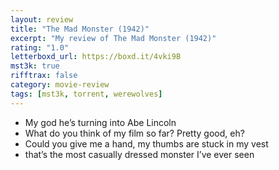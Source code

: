 ```yaml
---
layout: review
title: "The Mad Monster (1942)"
excerpt: "My review of The Mad Monster (1942)"
rating: "1.0"
letterboxd_url: https://boxd.it/4vki9B
mst3k: true
rifftrax: false
category: movie-review
tags: [mst3k, torrent, werewolves]
---
```


- My god he’s turning into Abe Lincoln
- What do you think of my film so far? Pretty good, eh?
- Could you give me a hand, my thumbs are stuck in my vest
- that’s the most casually dressed monster I’ve ever seen
